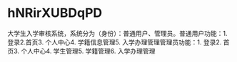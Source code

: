 # hNRirXUBDqPD
大学生入学审核系统，系统分为（身份）：普通用户、管理员。普通用户功能：1. 登录2.首页3. 个人中心4. 学籍信息管理5. 入学办理管理管理员功能：1. 登录2. 首页3. 个人中心4. 学生管理5. 学籍管理6. 入学办理管理 
